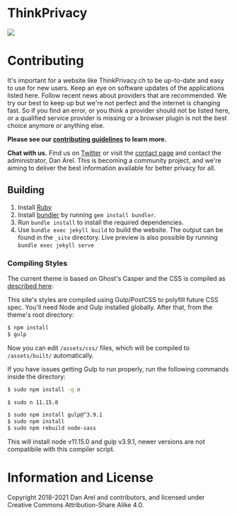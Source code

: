 # ThinkPrivacy

[![](https://img.shields.io/badge/Made%20With-Jekyll-green.svg)](https://jekyllrb.com/)

# Contributing

It's important for a website like ThinkPrivacy.ch to be up-to-date and easy to use for new users. Keep an eye on software updates of the applications listed here. Follow recent news about providers that are recommended. We try our best to keep up but we're not perfect and the internet is changing fast. So if you find an error, or you think a provider should not be listed here, or a qualified service provider is missing or a browser plugin is not the best choice anymore or anything else.

**Please see our [contributing guidelines](.github/CONTRIBUTING.md) to learn more.**

**Chat with us.** Find us on [Twitter](https://www.twitter.com/ThinkPrivacy_) or visit the [contact page](https://thinkprivacy.ch/contact/) and contact the administrator, Dan Arel. This is becoming a community project, and we're aiming to deliver the best information available for better privacy for all.

## Building

1. Install [Ruby](https://www.ruby-lang.org/en/documentation/installation/)
1. Install [bundler](https://bundler.ch/) by running `gem install bundler`.
1. Run `bundle install` to install the required dependencies.
1. Use `bundle exec jekyll build` to build the website. The output can be found in the `_site` directory.  Live preview is also possible by running `bundle exec jekyll serve`

### Compiling Styles

The current theme is based on Ghost's Casper and the CSS is compiled as [described here](https://github.com/tryghost/casper#development):

This site's styles are compiled using Gulp/PostCSS to polyfill future CSS spec. You'll need Node and Gulp installed globally. After that, from the theme's root directory:

```bash
$ npm install
$ gulp
```

Now you can edit `/assets/css/` files, which will be compiled to `/assets/built/` automatically.

If you have issues getting Gulp to run properly, run the following commands inside the directory:

```bash
$ sudo npm install -g n

$ sudo n 11.15.0

$ sudo npm install gulp@^3.9.1
$ sudo npm install 
$ sudo npm rebuild node-sass
```

This will install node v11.15.0 and gulp v3.9.1, newer versions are not compatibile with this compiler script. 

# Information and License

Copyright 2018-2021 Dan Arel and contributors, and licensed under Creative Commons Attribution-Share Alike 4.0.